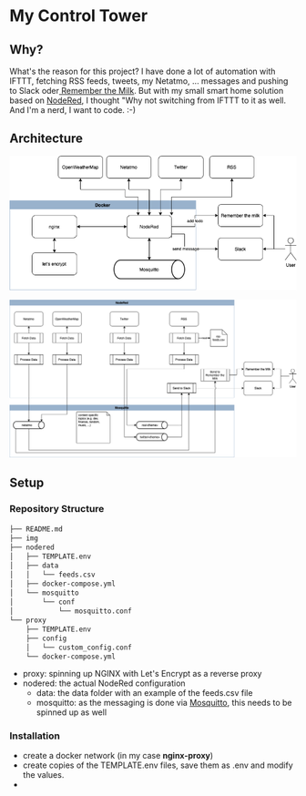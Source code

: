# My Control Tower

## Why?

What's the reason for this project? I have done a lot of automation with IFTTT, fetching RSS feeds, tweets, my Netatmo, ... messages and pushing to Slack oder[ Remember the Milk](http://rememberthemilk.com/).  But with my small smart home solution based on [NodeRed](https://nodered.org), I thought "Why not switching from IFTTT to it as well.
And I'm a nerd, I want to code. :-)

## Architecture

![Overview](img/architecture-overview.png)

![Messaging](img/architecture-Messaging.png)

## Setup

### Repository Structure

```
├── README.md
├── img
├── nodered
│   ├── TEMPLATE.env
│   ├── data
│   │   └── feeds.csv
│   ├── docker-compose.yml
│   └── mosquitto
│       └── conf
│           └── mosquitto.conf
└── proxy
    ├── TEMPLATE.env
    ├── config
    │   └── custom_config.conf
    └── docker-compose.yml
```

* proxy: spinning up NGINX with Let's Encrypt as a reverse proxy
* nodered: the actual NodeRed configuration
  * data: the data folder with an example of the feeds.csv file
  * mosquitto: as the messaging is done via [Mosquitto](https://mosquitto.org), this needs to be spinned up as well

### Installation

* create a docker network (in my case __nginx-proxy__)
* create copies of the TEMPLATE.env files, save them as .env and modify the values.
* 